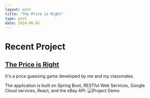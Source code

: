 ```yaml
---
layout: post
title: "The Price is Right"
type: post
date: 2024-06-01
---
```

# Recent Project
## [The Price is Right](https://github.com/sopra-fs24-group-18/sopra-fs24-group-18-server/blob/main/README.md)

It's a price guessing game developed by me and my classmates.

The application is built on Spring Boot, RESTful Web Services, Google Cloud services, React, and the eBay API.
![Project Demo](https://github.com/YanYang-G0001/github.io/blob/master/project1.png)
